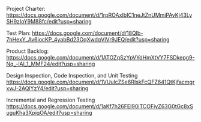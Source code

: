 Project Charter:
https://docs.google.com/document/d/1rpROAxIbIC1neJtZnUMmiPAvKj43LySH9zIoY9M88fc/edit?usp=sharing

Test Plan:
https://docs.google.com/document/d/18QIb-7hHexY_Av6iocKP_4yabBd23OqXwdqViVr9JEQ/edit?usp=sharing

Product Backlog:
https://docs.google.com/document/d/1ATOZqSzYpVYdHmXtVY7FSDkepg9-Nq_-lAl_1_MMF24/edit?usp=sharing

Design Inspection, Code Inspection, and Unit Testing
https://docs.google.com/document/d/1VUulcZSe6RIskFcQFZ641QtKjfacmgrxwJ-2AQlYzY4/edit?usp=sharing

Incremental and Regression Testing
https://docs.google.com/document/d/1aKf7h26FEI90iTCOFiyZ63G0tGc8xSuguKha3XpiqOA/edit?usp=sharing